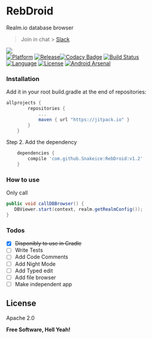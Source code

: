 
# RebDroid

Realm.io database browser

> Join in chat > [Slack](https://progcomrapadura.slack.com/)

<a href="http://www.methodscount.com/?lib=com.github.Snakeice%3ARebDroid%3A%2B"><img src="https://img.shields.io/badge/Methods and size-core: 312 | deps: 24381 | 85 KB-e91e63.svg"/></a><br>
[![Platform](http://img.shields.io/badge/platform-android-brightgreen.svg?style=flat)](http://developer.android.com/index.html)
[![Release](https://jitpack.io/v/Snakeice/RebDroid.svg)](https://jitpack.io/#Snakeice/RebDroid)[![Codacy Badge](https://api.codacy.com/project/badge/Grade/2b2f1f19d26c4c3bb0ee25384db602e4)](https://www.codacy.com/app/ProgComRapadura/RebDroid?utm_source=github.com&amp;utm_medium=referral&amp;utm_content=Snakeice/RebDroid&amp;utm_campaign=Badge_Grade)
[![Build Status](https://travis-ci.org/Snakeice/RebDroid.svg?branch=master)](https://travis-ci.org/Snakeice/RebDroid)<br>
[![Language](http://img.shields.io/badge/language-java-orange.svg?style=flat)](http://www.oracle.com/technetwork/java/javase/downloads/index.html) [![License](http://img.shields.io/badge/license-apache2.0-lightgrey.svg?style=flat)](http://www.apache.org/licenses/LICENSE-2.0)
[![Android Arsenal](https://img.shields.io/badge/Android%20Arsenal-RebDroid-brightgreen.svg?style=flat)](http://android-arsenal.com/details/1/3804)
### Installation

Add it in your root build.gradle at the end of repositories:

```groovy	
allprojects {
		repositories {
			...
			maven { url "https://jitpack.io" }
		}
	}
```
Step 2. Add the dependency
```groovy
	dependencies {
	    compile 'com.github.Snakeice:RebDroid:v1.2'
	}
```
### How to use

Only call
```java
public void callDBBrowser() {
   DBViewer.start(context, realm.getRealmConfig());
}

```

### Todos

 * [x] <s>Disponibly to use in Gradle</s>
 * [ ] Write Tests
 * [ ] Add Code Comments
 * [ ] Add Night Mode
 * [ ] Add Typed edit
 * [ ] Add file browser
 * [ ] Make independent app

License
----

Apache 2.0

**Free Software, Hell Yeah!**
